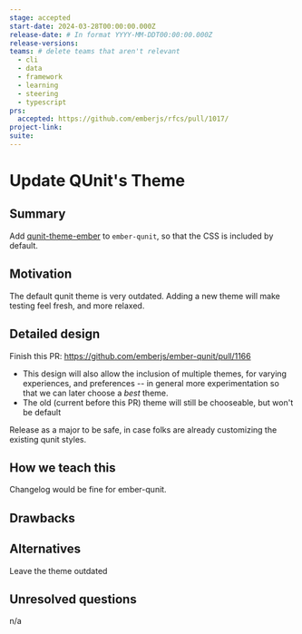 ```yaml
---
stage: accepted
start-date: 2024-03-28T00:00:00.000Z
release-date: # In format YYYY-MM-DDT00:00:00.000Z
release-versions:
teams: # delete teams that aren't relevant
  - cli
  - data
  - framework
  - learning
  - steering
  - typescript
prs:
  accepted: https://github.com/emberjs/rfcs/pull/1017/
project-link:
suite: 
---
```


<!--- 
Directions for above: 

stage: Leave as is
start-date: Fill in with today's date, 2032-12-01T00:00:00.000Z
release-date: Leave as is
release-versions: Leave as is
teams: Include only the [team(s)](README.md#relevant-teams) for which this RFC applies
prs:
  accepted: Fill this in with the URL for the Proposal RFC PR
project-link: Leave as is
suite: Leave as is
-->

# Update QUnit's Theme 

## Summary

Add [qunit-theme-ember](https://github.com/IgnaceMaes/qunit-theme-ember) to `ember-qunit`, so that the CSS is included by default.

## Motivation

The default qunit theme is very outdated.
Adding a new theme will make testing feel fresh, and more relaxed.

## Detailed design

Finish this PR: https://github.com/emberjs/ember-qunit/pull/1166
- This design will also allow the inclusion of multiple themes, for varying experiences, and preferences -- in general more experimentation so that we can later choose a _best_ theme.
- The old (current before this PR) theme will still be chooseable, but won't be default

Release as a major to be safe, in case folks are already customizing the existing qunit styles.


## How we teach this

Changelog would be fine for ember-qunit.

## Drawbacks


## Alternatives

Leave the theme outdated

## Unresolved questions

n/a
